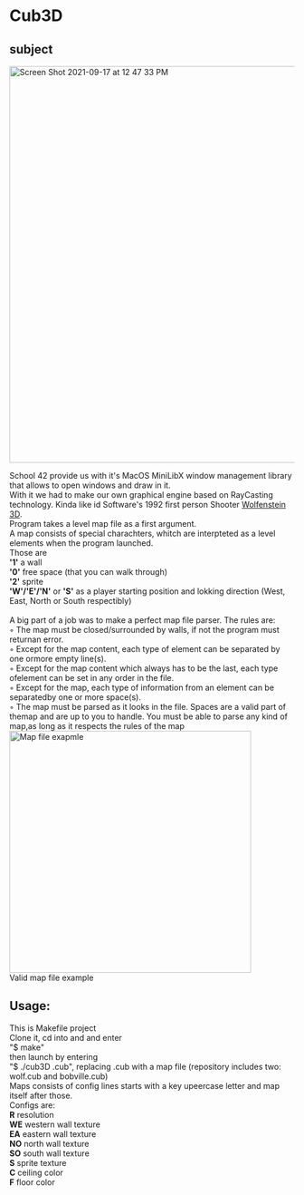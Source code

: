 # Cub3D
## **subject**
<img width="700" alt="Screen Shot 2021-09-17 at 12 47 33 PM" src="https://user-images.githubusercontent.com/63592194/133763252-627df929-6fa7-4273-8d87-d4489b93f607.png">

School 42 provide us with it's MacOS MiniLibX window management library that allows to open windows and draw in it.\
With it we had to make our own graphical engine based on RayCasting technology. Kinda like id Software's 1992 first person Shooter [Wolfenstein 3D](http://users.atw.hu/wolf3d/).\
Program takes a level map file as a first argument.\
A map consists of special charachters, whitch are interpteted as a level elements when the program launched.\
Those are\
**'1'** a wall\
**'0'** free space (that you can walk through)\
**'2'** sprite\
**'W'/'E'/'N'** or **'S'** as a player starting position and lokking direction (West, East, North or South respectibly)\
\
A big part of a job was to make a perfect map file parser. The rules are:\
◦ The map must be closed/surrounded by walls, if not the program must returnan error.\
◦ Except for the map content, each type of element can be separated by one ormore empty line(s).\
◦ Except for the map content which always has to be the last, each type ofelement can be set in any order in the file.\
◦ Except for the map, each type of information from an element can be separatedby one or more space(s).\
◦ The map must be parsed as it looks in the file. Spaces are a valid part of themap and are up to you to handle. You must be able to parse any kind of map,as long as it respects the rules of the map\
<img width="427" alt="Map file exapmle" src="https://user-images.githubusercontent.com/63592194/133763957-c0f84320-c947-4c41-abee-717a1aff3f7e.png">\
Valid map file example
## **Usage:**
This is Makefile project\
Clone it, cd into and and enter\
"$ make"\
then launch by entering\
"$ ./cub3D <map>.cub", replacing <map>.cub with a map file (repository includes two: wolf.cub and bobville.cub)\
Maps consists of config lines starts with a key upeercase letter and map itself after those.\
Configs are:\
**R** resolution\
**WE** western wall texture\
**EA** eastern wall texture\
**NO** north wall texture\
**SO** south wall texture\
**S** sprite texture\
**C** ceiling color\
**F** floor color
